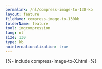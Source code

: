 ```yaml
---
permalink: /nl/compress-image-to-130-kb
layout: feature
fileName: compress-image-to-130kb
folderName: feature
tool: imgcompression
lang: nl
size: 130
type: kb
nointernationalization: true
---
```

{%- include compress-image-to-X.html -%}       
